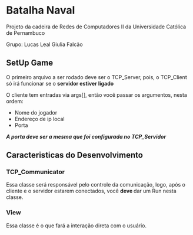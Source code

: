 # Batalha Naval

Projeto da cadeira de Redes de Computadores II da Universidade Católica de Pernambuco

Grupo:
Lucas Leal
Giulia Falcão

## SetUp Game

O primeiro arquivo a ser rodado deve ser o TCP_Server, pois, o TCP_Client só irá funcionar se o <b> servidor estiver ligado </b>

O cliente tem entradas via args[], então você passar os argumentos, nesta ordem:
  - Nome do jogador
  - Endereço de ip local
  - Porta
  
<b><i> A porta deve ser a mesma que foi configurada no TCP_Servidor </b></i>

## Caracteristicas do Desenvolvimento

### TCP_Communicator

Essa classe será responsável pelo controle da comunicação, logo, após o cliente e o servidor estarem conectados, você <b> deve </b> dar um Run nesta classe.

### View

Essa classe é o que fará a interação direta com o usuário.

